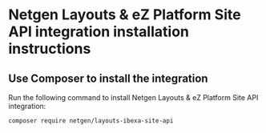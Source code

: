 # Netgen Layouts & eZ Platform Site API integration installation instructions

## Use Composer to install the integration

Run the following command to install Netgen Layouts & eZ Platform Site API
integration:

```
composer require netgen/layouts-ibexa-site-api
```
